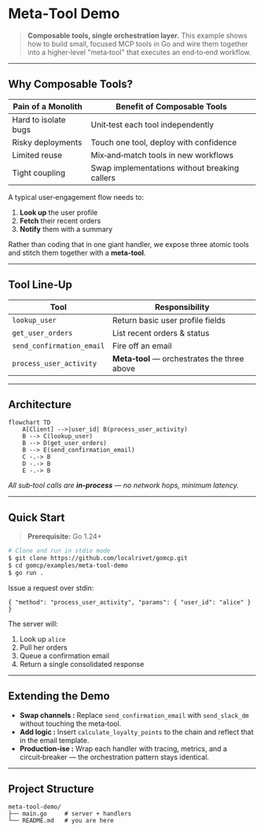 # Meta‑Tool Demo

> **Composable tools, single orchestration layer.** This example shows how to build small, focused MCP tools in Go and wire them together into a higher‑level "meta‑tool" that executes an end‑to‑end workflow.

---

## Why Composable Tools?

| Pain of a Monolith   | Benefit of Composable Tools                   |
| -------------------- | --------------------------------------------- |
| Hard to isolate bugs | Unit‑test each tool independently             |
| Risky deployments    | Touch one tool, deploy with confidence        |
| Limited reuse        | Mix‑and‑match tools in new workflows          |
| Tight coupling       | Swap implementations without breaking callers |

A typical user‑engagement flow needs to:

1. **Look up** the user profile
2. **Fetch** their recent orders
3. **Notify** them with a summary

Rather than coding that in one giant handler, we expose three atomic tools and stitch them together with a **meta‑tool**.

---

## Tool Line‑Up

| Tool                      | Responsibility                               |
| ------------------------- | -------------------------------------------- |
| `lookup_user`             | Return basic user profile fields             |
| `get_user_orders`         | List recent orders & status                  |
| `send_confirmation_email` | Fire off an email                            |
| `process_user_activity`   | **Meta‑tool** — orchestrates the three above |

---

## Architecture

```mermaid
flowchart TD
    A[Client] -->|user_id| B(process_user_activity)
    B --> C(lookup_user)
    B --> D(get_user_orders)
    B --> E(send_confirmation_email)
    C -.-> B
    D -.-> B
    E -.-> B
```

_All sub‑tool calls are **in‑process** — no network hops, minimum latency._

---

## Quick Start

> **Prerequisite:** Go 1.24+

```bash
# Clone and run in stdio mode
$ git clone https://github.com/localrivet/gomcp.git
$ cd gomcp/examples/meta-tool-demo
$ go run .
```

Issue a request over stdin:

```jsonc
{ "method": "process_user_activity", "params": { "user_id": "alice" } }
```

The server will:

1. Look up `alice`
2. Pull her orders
3. Queue a confirmation email
4. Return a single consolidated response

---

## Extending the Demo

- **Swap channels :** Replace `send_confirmation_email` with `send_slack_dm` without touching the meta‑tool.
- **Add logic :** Insert `calculate_loyalty_points` to the chain and reflect that in the email template.
- **Production‑ise :** Wrap each handler with tracing, metrics, and a circuit‑breaker — the orchestration pattern stays identical.

---

## Project Structure

```
meta-tool-demo/
├── main.go     # server + handlers
└── README.md   # you are here
```

